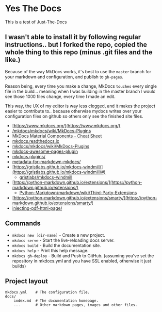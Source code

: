 # Yes The Docs

This is a test of Just-The-Docs

I wasn't able to install it by following regular instructions.. but I forked the repo, copied the whole thing to this repo (minus .git files and the like.)
---

Because of the way MkDocs works, it's best to use the `master` branch for your markdown and configuration, and publish to `gh-pages`.

Reason being, every time you make a change, MkDocs `touches` every single file in the build... meaning when I was building in the master branch I would see those 1000 files change, every time I made an edit.

This way, the UX of my editor is way less clogged, and it makes the project easier to contribute to.. because otherwise mydocs writes over your configuration files on github so others only see the finished site files.

* [https://www.mkdocs.org/](https://www.mkdocs.org/)
* [/mkdocs/mkdocs/wiki/MkDocs-Plugins](https://github.com/mkdocs/mkdocs/wiki/MkDocs-Plugins)
* [MkDocs Material Components - Cheat Sheet](https://yakworks.github.io/mkdocs-material-components/cheat-sheet/)
* [mkdocs.readthedocs.io](https://mkdocs.readthedocs.io)
* [mkdocs/mkdocs/wiki/MkDocs-Plugins](https://github.com/mkdocs/mkdocs/wiki/MkDocs-Plugins)
* [mkdocs-awesome-pages-plugin](https://github.com/lukasgeiter/mkdocs-awesome-pages-plugin)
* [mkdocs.plugins/](https://www.wheelodex.org/entry-points/mkdocs.plugins/)
* [metadata-for-markdown-mkdocs/](https://blogs.pjjk.net/phil/metadata-for-markdown-mkdocs/)
* [https://gristlabs.github.io/mkdocs-windmill/](https://gristlabs.github.io/mkdocs-windmill/#)
  * [gristlabs/mkdocs-windmill](https://github.com/gristlabs/mkdocs-windmill)
* [https://python-markdown.github.io/extensions/](https://python-markdown.github.io/extensions/)
  * [Python-Markdown/markdown/wiki/Third-Party-Extensions](https://github.com/Python-Markdown/markdown/wiki/Third-Party-Extensions)
* [https://python-markdown.github.io/extensions/smarty/](https://python-markdown.github.io/extensions/smarty/)
* [injecting-pdf-html-page/](https://scalified.com/2018/01/16/injecting-pdf-html-page/)


## Commands

* `mkdocs new [dir-name]` - Create a new project.
* `mkdocs serve` - Start the live-reloading docs server.
* `mkdocs build` - Build the documentation site.
* `mkdocs help` - Print this help message.
* `mkdocs gh-deploy` - Build and Push to GitHub. (assuming you've set the repository in mkdocs.yml and you have SSL enabled, otherwise it just builds)

## Project layout

    mkdocs.yml    # The configuration file.
    docs/
        index.md  # The documentation homepage.
        ...       # Other markdown pages, images and other files.
